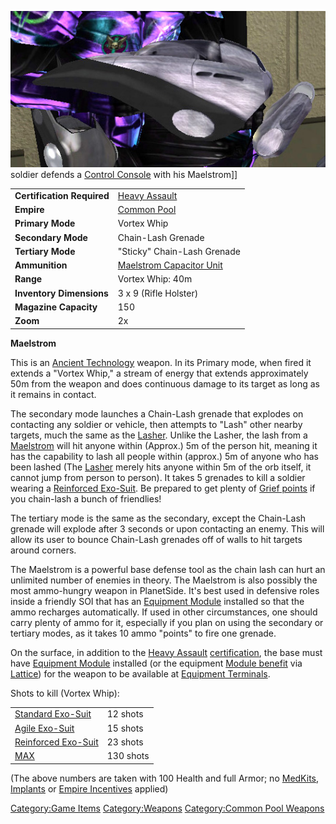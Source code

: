 ![](images/Maelstrom.jpg "fig:Maelstrom.jpg") soldier defends a [Control
Console](Control_Console.md) with his Maelstrom\]\]

|                            |                                                         |
| -------------------------- | ------------------------------------------------------- |
| **Certification Required** | [Heavy Assault](Heavy_Assault.md)                       |
| **Empire**                 | [Common Pool](Common_Pool.md)                           |
| **Primary Mode**           | Vortex Whip                                             |
| **Secondary Mode**         | Chain-Lash Grenade                                      |
| **Tertiary Mode**          | "Sticky" Chain-Lash Grenade                             |
| **Ammunition**             | [Maelstrom Capacitor Unit](Maelstrom_Capacitor_Unit.md) |
| **Range**                  | Vortex Whip: 40m                                        |
| **Inventory Dimensions**   | 3 x 9 (Rifle Holster)                                   |
| **Magazine Capacity**      | 150                                                     |
| **Zoom**                   | 2x                                                      |

**Maelstrom**

This is an [Ancient Technology](Ancient_Technology.md) weapon.
In its Primary mode, when fired it extends a "Vortex Whip," a stream of
energy that extends approximately 50m from the weapon and does
continuous damage to its target as long as it remains in contact.

The secondary mode launches a Chain-Lash grenade that explodes on
contacting any soldier or vehicle, then attempts to "Lash" other nearby
targets, much the same as the [Lasher](Lasher.md). Unlike the
Lasher, the lash from a [Maelstrom](Maelstrom.md) will hit
anyone within (Approx.) 5m of the person hit, meaning it has the
capability to lash all people within (approx.) 5m of anyone who has been
lashed (The [Lasher](Lasher.md) merely hits anyone within 5m of
the orb itself, it cannot jump from person to person). It takes 5
grenades to kill a soldier wearing a [Reinforced
Exo-Suit](Reinforced_Exo-Suit.md). Be prepared to get plenty of
[Grief points](Grief_points.md) if you chain-lash a bunch of
friendlies!

The tertiary mode is the same as the secondary, except the Chain-Lash
grenade will explode after 3 seconds or upon contacting an enemy. This
will allow its user to bounce Chain-Lash grenades off of walls to hit
targets around corners.

The Maelstrom is a powerful base defense tool as the chain lash can hurt
an unlimited number of enemies in theory. The Maelstrom is also possibly
the most ammo-hungry weapon in PlanetSide. It's best used in defensive
roles inside a friendly SOI that has an [Equipment
Module](Equipment_Module.md) installed so that the ammo
recharges automatically. If used in other circumstances, one should
carry plenty of ammo for it, especially if you plan on using the
secondary or tertiary modes, as it takes 10 ammo "points" to fire one
grenade.

On the surface, in addition to the [Heavy
Assault](Heavy_Assault.md)
[certification](Certifications.md), the base must have
[Equipment Module](Equipment_Module.md) installed (or the
equipment [Module benefit](Module_benefit.md) via
[Lattice](Lattice.md)) for the weapon to be available at
[Equipment Terminals](Equipment_Terminal.md).

Shots to kill (Vortex Whip):

|                                               |           |
| --------------------------------------------- | --------- |
| [Standard Exo-Suit](Standard_Exo-Suit.md)     | 12 shots  |
| [Agile Exo-Suit](Agile_Exo-Suit.md)           | 15 shots  |
| [Reinforced Exo-Suit](Reinforced_Exo-Suit.md) | 23 shots  |
| [MAX](Mechanized_Assault_Exo-Suit.md)         | 130 shots |

(The above numbers are taken with 100 Health and full Armor; no
[MedKits](MedKit.md), [Implants](Implants.md) or [Empire
Incentives](Empire_Incentives.md) applied)

[Category:Game Items](Category:Game_Items.md)
[Category:Weapons](Category:Weapons.md) [Category:Common Pool
Weapons](Category:Common_Pool_Weapons.md)
